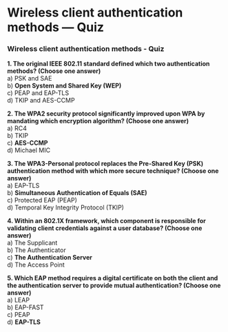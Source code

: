 # Wireless client authentication methods — Quiz

### Wireless client authentication methods - Quiz

**1. The original IEEE 802.11 standard defined which two authentication methods? (Choose one answer)**\
a) PSK and SAE\
b) **Open System and Shared Key (WEP)**\
c) PEAP and EAP-TLS\
d) TKIP and AES-CCMP

**2. The WPA2 security protocol significantly improved upon WPA by mandating which encryption algorithm? (Choose one answer)**\
a) RC4\
b) TKIP\
c) **AES-CCMP**\
d) Michael MIC

**3. The WPA3-Personal protocol replaces the Pre-Shared Key (PSK) authentication method with which more secure technique? (Choose one answer)**\
a) EAP-TLS\
b) **Simultaneous Authentication of Equals (SAE)**\
c) Protected EAP (PEAP)\
d) Temporal Key Integrity Protocol (TKIP)

**4. Within an 802.1X framework, which component is responsible for validating client credentials against a user database? (Choose one answer)**\
a) The Supplicant\
b) The Authenticator\
c) **The Authentication Server**\
d) The Access Point

**5. Which EAP method requires a digital certificate on both the client and the authentication server to provide mutual authentication? (Choose one answer)**\
a) LEAP\
b) EAP-FAST\
c) PEAP\
d) **EAP-TLS**
